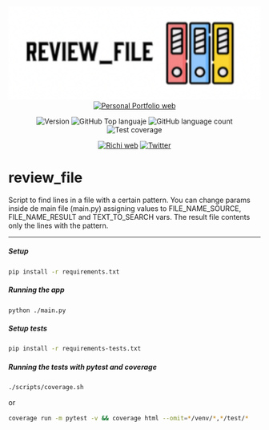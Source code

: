 
<div align="center">
<img src="review_file.png" alt="drawing" width="600"/>
<a href="https://richionline-portfolio.nw.r.appspot.com"><img src="https://falken-home.herokuapp.com/static/home_project/img/falken_logo.png" width=50 alt="Personal Portfolio web"></a>


![Version](https://img.shields.io/badge/version-1.0.0-blue) ![GitHub Top languaje](https://img.shields.io/github/languages/top/falken20/review_file) ![GitHub language count](https://img.shields.io/github/languages/count/falken20/review_file) ![Test coverage](https://img.shields.io/badge/test%20coverage-0%25-green)

[![Richi web](https://img.shields.io/badge/web-richionline-blue)](https://richionline-portfolio.nw.r.appspot.com) 
[![Twitter](https://img.shields.io/twitter/follow/richionline?style=social)](https://twitter.com/richionline)
</div>

# review_file
Script to find lines in a file with a certain pattern. You can change params inside de main file (main.py) assigning values to FILE_NAME_SOURCE, FILE_NAME_RESULT and TEXT_TO_SEARCH vars. The result file contents only the lines with the pattern.

---
##### Setup

```bash
pip install -r requirements.txt
```

##### Running the app

```bash
python ./main.py
```

##### Setup tests

```bash
pip install -r requirements-tests.txt
```

##### Running the tests with pytest and coverage

```bash
./scripts/coverage.sh
```
or
```bash
coverage run -m pytest -v && coverage html --omit=*/venv/*,*/test/*
```
